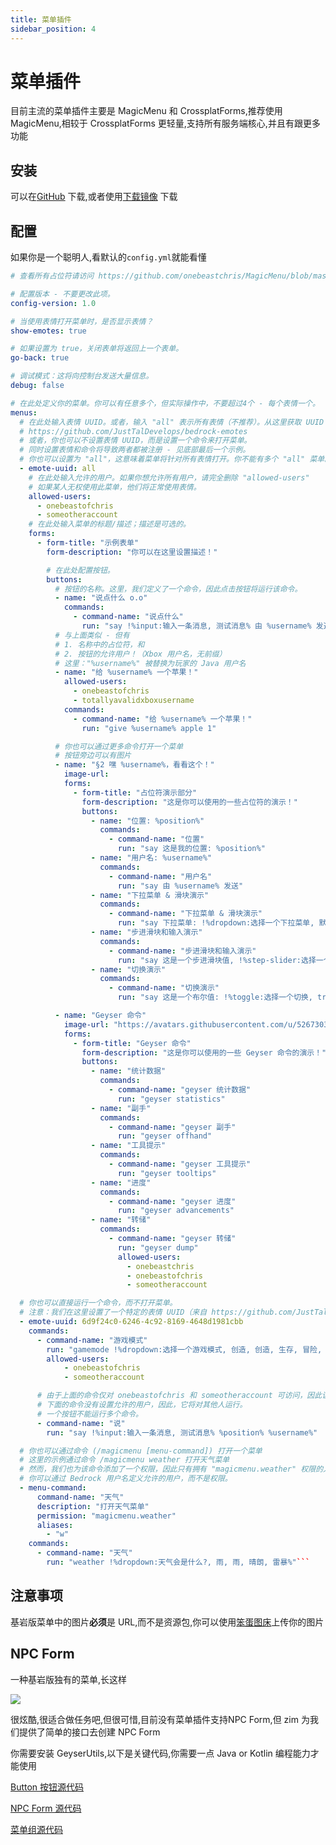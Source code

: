 ```yaml
---
title: 菜单插件
sidebar_position: 4
---
```


# 菜单插件

目前主流的菜单插件主要是 MagicMenu 和 CrossplatForms,推荐使用 MagicMenu,相较于 CrossplatForms 更轻量,支持所有服务端核心,并且有跟更多功能

## 安装

<!--markdownlint-disable line-length-->

可以在[GitHub](https://github.com/onebeastchris/MagicMenu/releases/tag/1.0.3) 下载,或者使用[下载镜像](https://dl.yizhan.wiki/plugins/MagicMenu-1.0.3.jar) 下载

<!--markdownlint-disable line-length-->

## 配置

如果你是一个聪明人,看默认的`config.yml`就能看懂

```yaml
# 查看所有占位符请访问 https://github.com/onebeastchris/MagicMenu/blob/master/setup.md

# 配置版本 - 不要更改此项。
config-version: 1.0

# 当使用表情打开菜单时，是否显示表情？
show-emotes: true

# 如果设置为 true，关闭表单将返回上一个表单。
go-back: true

# 调试模式：这将向控制台发送大量信息。
debug: false

# 在此处定义你的菜单。你可以有任意多个，但实际操作中，不要超过4个 - 每个表情一个。
menus:
  # 在此处输入表情 UUID。或者，输入 "all" 表示所有表情（不推荐）。从这里获取 UUID：
  # https://github.com/JustTalDevelops/bedrock-emotes
  # 或者，你也可以不设置表情 UUID，而是设置一个命令来打开菜单。
  # 同时设置表情和命令将导致两者都被注册 - 见底部最后一个示例。
  # 你也可以设置为 "all"，这意味着菜单将针对所有表情打开。你不能有多个 "all" 菜单。
  - emote-uuid: all
    # 在此处输入允许的用户。如果你想允许所有用户，请完全删除 "allowed-users"
    # 如果某人无权使用此菜单，他们将正常使用表情。
    allowed-users:
      - onebeastofchris
      - someotheraccount
    # 在此处输入菜单的标题/描述；描述是可选的。
    forms:
      - form-title: "示例表单"
        form-description: "你可以在这里设置描述！"

        # 在此处配置按钮。
        buttons:
          # 按钮的名称。这里，我们定义了一个命令，因此点击按钮将运行该命令。
          - name: "说点什么 o.o"
            commands:
              - command-name: "说点什么"
                run: "say !%input:输入一条消息, 测试消息% 由 %username% 发送"
          # 与上面类似 - 但有
          # 1. 名称中的占位符，和
          # 2. 按钮的允许用户！（Xbox 用户名，无前缀）
          # 这里："%username%" 被替换为玩家的 Java 用户名
          - name: "给 %username% 一个苹果！"
            allowed-users:
              - onebeastofchris
              - totallyavalidxboxusername
            commands:
              - command-name: "给 %username% 一个苹果！"
                run: "give %username% apple 1"

          # 你也可以通过更多命令打开一个菜单
          # 按钮旁边可以有图片
          - name: "§2 嘿 %username%，看看这个！"
            image-url:
            forms:
              - form-title: "占位符演示部分"
                form-description: "这是你可以使用的一些占位符的演示！"
                buttons:
                  - name: "位置: %position%"
                    commands:
                      - command-name: "位置"
                        run: "say 这是我的位置: %position%"
                  - name: "用户名: %username%"
                    commands:
                      - command-name: "用户名"
                        run: "say 由 %username% 发送"
                  - name: "下拉菜单 & 滑块演示"
                    commands:
                      - command-name: "下拉菜单 & 滑块演示"
                        run: "say 下拉菜单: !%dropdown:选择一个下拉菜单, 默认, 默认, 只是, 一些, 更多, 选项%, 滑块: !%slider:选择一个滑块, 0, 10, 1, 5%"
                  - name: "步进滑块和输入演示"
                    commands:
                      - command-name: "步进滑块和输入演示"
                        run: "say 这是一个步进滑块值, !%step-slider:选择一个步进滑块, 0, 0, 10, 1, 2, 3, 4, 5% 和一个输入 !%input:输入一个 xuid, %xuid%%"
                  - name: "切换演示"
                    commands:
                      - command-name: "切换演示"
                        run: "say 这是一个布尔值: !%toggle:选择一个切换, true%"

          - name: "Geyser 命令"
            image-url: "https://avatars.githubusercontent.com/u/52673035?s=200&v=4"
            forms:
              - form-title: "Geyser 命令"
                form-description: "这是你可以使用的一些 Geyser 命令的演示！"
                buttons:
                  - name: "统计数据"
                    commands:
                      - command-name: "geyser 统计数据"
                        run: "geyser statistics"
                  - name: "副手"
                    commands:
                      - command-name: "geyser 副手"
                        run: "geyser offhand"
                  - name: "工具提示"
                    commands:
                      - command-name: "geyser 工具提示"
                        run: "geyser tooltips"
                  - name: "进度"
                    commands:
                      - command-name: "geyser 进度"
                        run: "geyser advancements"
                  - name: "转储"
                    commands:
                      - command-name: "geyser 转储"
                        run: "geyser dump"
                        allowed-users:
                          - onebeastchris
                          - onebeastofchris
                          - someotheraccount

  # 你也可以直接运行一个命令，而不打开菜单。
  # 注意：我们在这里设置了一个特定的表情 UUID（来自 https://github.com/JustTalDevelops/bedrock-emotes），它将覆盖 "all" 菜单。
  - emote-uuid: 6d9f24c0-6246-4c92-8169-4648d1981cbb
    commands:
      - command-name: "游戏模式"
        run: "gamemode !%dropdown:选择一个游戏模式, 创造, 创造, 生存, 冒险, 旁观者%"
        allowed-users:
            - onebeastofchris
            - someotheraccount

      # 由于上面的命令仅对 onebeastofchris 和 someotheraccount 可访问，因此该命令仅对他们运行。
      # 下面的命令没有设置允许的用户，因此，它将对其他人运行。
      # 一个按钮不能运行多个命令。
      - command-name: "说"
        run: "say !%input:输入一条消息, 测试消息% %position% %username%"

  # 你也可以通过命令 (/magicmenu [menu-command]) 打开一个菜单
  # 这里的示例通过命令 /magicmenu weather 打开天气菜单
  # 然而，我们也为该命令添加了一个权限，因此只有拥有 "magicmenu.weather" 权限的人可以使用它。
  # 你可以通过 Bedrock 用户名定义允许的用户，而不是权限。
  - menu-command:
      command-name: "天气"
      description: "打开天气菜单"
      permission: "magicmenu.weather"
      aliases:
        - "w"
    commands:
      - command-name: "天气"
        run: "weather !%dropdown:天气会是什么?, 雨, 雨, 晴朗, 雷暴%"```
```

## 注意事项

基岩版菜单中的图片**必须**是 URL,而不是资源包,你可以使用[笨蛋图床](https://image.yizhan.wiki)上传你的图片

## NPC Form

一种基岩版独有的菜单,长这样

![](https://learn.microsoft.com/en-us/minecraft/creator/documents/media/npcs/npcdialogueintro.png?view=minecraft-bedrock-stable)

很炫酷,很适合做任务吧,但很可惜,目前没有菜单插件支持NPC Form,但 zim 为我们提供了简单的接口去创建 NPC Form

你需要安装 GeyserUtils,以下是关键代码,你需要一点 Java or Kotlin 编程能力才能使用

[Button 按钮源代码](https://github.com/GeyserExtensionists/GeyserUtils/blob/main/geyser/src/main/java/me/zimzaza4/geyserutils/geyser/form/element/Button.java)

[NPC Form 源代码](https://github.com/GeyserExtensionists/GeyserUtils/blob/main/geyser/src/main/java/me/zimzaza4/geyserutils/geyser/form/NpcDialogueForm.java)

[菜单组源代码](https://github.com/GeyserExtensionists/GeyserUtils/blob/main/geyser/src/main/java/me/zimzaza4/geyserutils/geyser/form/NpcDialogueForms.java)
